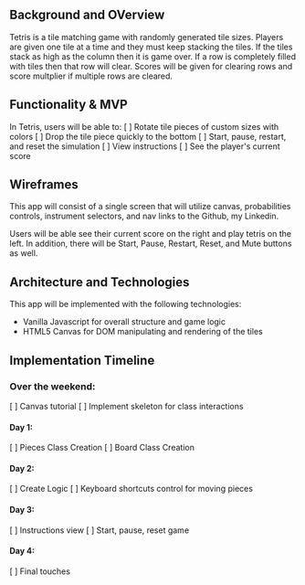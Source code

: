 ## Background and OVerview
Tetris is a tile matching game with randomly generated tile sizes. Players are given one tile at a time and they must keep stacking the tiles. If the tiles stack as high as the column then it is game over. If a row is completely filled with tiles then that row will clear. Scores will be given for clearing rows and score multplier if multiple rows are cleared. 


## Functionality & MVP
In Tetris, users will be able to:
[ ] Rotate tile pieces of custom sizes with colors
[ ] Drop the tile piece quickly to the bottom
[ ] Start, pause, restart, and reset the simulation
[ ] View instructions
[ ] See the player's current score


## Wireframes
This app will consist of a single screen that will utilize canvas, probabilities controls, instrument selectors, and nav links to the Github, my Linkedin.

Users will be able see their current score on the right and play tetris on the left. In addition, there will be Start, Pause, Restart, Reset, and Mute buttons as well.


## Architecture and Technologies
This app will be implemented with the following technologies:
* Vanilla Javascript for overall structure and game logic
* HTML5 Canvas for DOM manipulating and rendering of the tiles



## Implementation Timeline
### Over the weekend:
[ ] Canvas tutorial
[ ] Implement skeleton for class interactions

#### Day 1:
[ ] Pieces Class Creation
[ ] Board Class Creation
#### Day 2:
[ ] Create Logic
[ ] Keyboard shortcuts control for moving pieces
#### Day 3:
[ ] Instructions view
[ ] Start, pause, reset game
#### Day 4:
[ ] Final touches 
